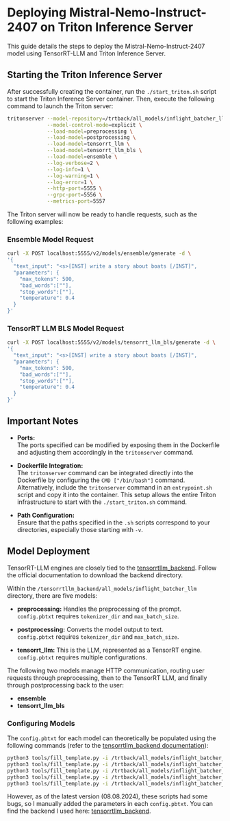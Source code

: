 # Deploying Mistral-Nemo-Instruct-2407 on Triton Inference Server

This guide details the steps to deploy the Mistral-Nemo-Instruct-2407 model using TensorRT-LLM and Triton Inference Server.

## Starting the Triton Inference Server

After successfully creating the container, run the `./start_triton.sh` script to start the Triton Inference Server container. Then, execute the following command to launch the Triton server:

```bash
tritonserver --model-repository=/trtback/all_models/inflight_batcher_llm/ \
             --model-control-mode=explicit \
             --load-model=preprocessing \
             --load-model=postprocessing \
             --load-model=tensorrt_llm \
             --load-model=tensorrt_llm_bls \
             --load-model=ensemble \
             --log-verbose=2 \
             --log-info=1 \
             --log-warning=1 \
             --log-error=1 \
             --http-port=5555 \
             --grpc-port=5556 \
             --metrics-port=5557
```
The Triton server will now be ready to handle requests, such as the following examples:

### Ensemble Model Request

```bash
curl -X POST localhost:5555/v2/models/ensemble/generate -d \
'{
  "text_input": "<s>[INST] write a story about boats [/INST]",
  "parameters": {
    "max_tokens": 500,
    "bad_words":[""],
    "stop_words":[""],
    "temperature": 0.4
  }
}'
```
### TensorRT LLM BLS Model Request

```bash
curl -X POST localhost:5555/v2/models/tensorrt_llm_bls/generate -d \
'{
  "text_input": "<s>[INST] write a story about boats [/INST]",
  "parameters": {
    "max_tokens": 500,
    "bad_words":[""],
    "stop_words":[""],
    "temperature": 0.4
  }
}'
```
## Important Notes

- **Ports:**  
  The ports specified can be modified by exposing them in the Dockerfile and adjusting them accordingly in the `tritonserver` command.

- **Dockerfile Integration:**  
  The `tritonserver` command can be integrated directly into the Dockerfile by configuring the `CMD ["/bin/bash"]` command. Alternatively, include the `tritonserver` command in an `entrypoint.sh` script and copy it into the container. This setup allows the entire Triton infrastructure to start with the `./start_triton.sh` command.

- **Path Configuration:**  
  Ensure that the paths specified in the `.sh` scripts correspond to your directories, especially those starting with `-v`.

## Model Deployment

TensorRT-LLM engines are closely tied to the [tensorrtllm_backend](https://github.com/triton-inference-server/tensorrtllm_backend). Follow the official documentation to download the backend directory.

Within the `/tensorrtllm_backend/all_models/inflight_batcher_llm` directory, there are five models:

- **preprocessing:** Handles the preprocessing of the prompt.  
  `config.pbtxt` requires `tokenizer_dir` and `max_batch_size`.

- **postprocessing:** Converts the model output to text.  
  `config.pbtxt` requires `tokenizer_dir` and `max_batch_size`.

- **tensorrt_llm:** This is the LLM, represented as a TensorRT engine.  
  `config.pbtxt` requires multiple configurations.

The following two models manage HTTP communication, routing user requests through preprocessing, then to the TensorRT LLM, and finally through postprocessing back to the user:

- **ensemble**
- **tensorrt_llm_bls**

### Configuring Models

The `config.pbtxt` for each model can theoretically be populated using the following commands (refer to the [tensorrtllm_backend documentation](https://github.com/triton-inference-server/tensorrtllm_backend/blob/main/tools/fill_template.py)):

```bash
python3 tools/fill_template.py -i /trtback/all_models/inflight_batcher_llm/preprocessing/config.pbtxt tokenizer_dir:/models/mistral-nemo,tokenizer_type:llama,triton_max_batch_size:16,preprocessing_instance_count:1
python3 tools/fill_template.py -i /trtback/all_models/inflight_batcher_llm/postprocessing/config.pbtxt tokenizer_dir:/models/mistral-nemo,tokenizer_type:llama,triton_max_batch_size:16,postprocessing_instance_count:1
python3 tools/fill_template.py -i /trtback/all_models/inflight_batcher_llm/tensorrt_llm_bls/config.pbtxt triton_max_batch_size:16,decoupled_mode:False,bls_instance_count:1,accumulate_tokens:False
python3 tools/fill_template.py -i /trtback/all_models/inflight_batcher_llm/ensemble/config.pbtxt triton_max_batch_size:16
python3 tools/fill_template.py -i /trtback/all_models/inflight_batcher_llm/tensorrt_llm/config.pbtxt triton_max_batch_size:16,decoupled_mode:False,max_beam_width:1,engine_dir:/engines/mistral-nemo-engine_v01,max_tokens_in_paged_kv_cache:80000,max_attention_window_size:80000,kv_cache_free_gpu_mem_fraction:0.9,exclude_input_in_output:True,enable_kv_cache_reuse:False,batching_strategy:inflight_batching,max_queue_delay_microseconds:600
```
However, as of the latest version (08.08.2024), these scripts had some bugs, so I manually added the parameters in each `config.pbtxt`. You can find the backend I used here: [tensorrtllm_backend](https://github.com/ChristosG/serve-mistral-nemo-as-trt/tree/main/tensorrtllm_backend).
